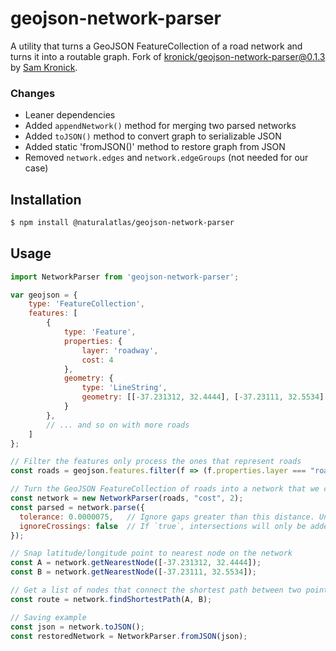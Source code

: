 # geojson-network-parser

A utility that turns a GeoJSON FeatureCollection of a road network and turns it into a routable graph. Fork of [kronick/geojson-network-parser@0.1.3](https://github.com/kronick/geojson-network-parser) by [Sam Kronick](https://github.com/kronick).

### Changes

- Leaner dependencies
- Added `appendNetwork()` method for merging two parsed networks
- Added `toJSON()` method to convert graph to serializable JSON
- Added static 'fromJSON()' method to restore graph from JSON
- Removed `network.edges` and `network.edgeGroups` (not needed for our case)

## Installation

```sh
$ npm install @naturalatlas/geojson-network-parser
```

## Usage

```js
import NetworkParser from 'geojson-network-parser';

var geojson = {
    type: 'FeatureCollection',
    features: [
        {
            type: 'Feature',
            properties: {
                layer: 'roadway',
                cost: 4
            },
            geometry: {
                type: 'LineString',
                geometry: [[-37.231312, 32.4444], [-37.23111, 32.5534] /* and so on ... */ ]
            }
        },
        // ... and so on with more roads
    ]
};

// Filter the features only process the ones that represent roads
const roads = geojson.features.filter(f => (f.properties.layer === "roadway"));

// Turn the GeoJSON FeatureCollection of roads into a network that we can find shortest-path routes on
const network = new NetworkParser(roads, "cost", 2);
const parsed = network.parse({
  tolerance: 0.0000075,   // Ignore gaps greater than this distance. Units are in degrees latitude, so values < 0.00002 are a good starting point.
  ignoreCrossings: false  // If `true`, intersections will only be added where there are two nearby points in the original FeatureCollection. If `false`, intersections will be inferred where two edge segments cross each other.
});

// Snap latitude/longitude point to nearest node on the network
const A = network.getNearestNode([-37.231312, 32.4444]);
const B = network.getNearestNode([-37.23111, 32.5534]);

// Get a list of nodes that connect the shortest path between two points
const route = network.findShortestPath(A, B);

// Saving example
const json = network.toJSON();
const restoredNetwork = NetworkParser.fromJSON(json);
```
